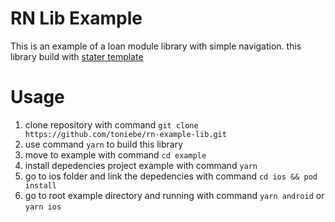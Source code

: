 # RN Lib Example
This is an example of a loan module library with simple navigation. this library build with [stater template](https://github.com/demchenkoalex/react-native-module-template)

# Usage
1. clone repository with command `git clone https://github.com/toniebe/rn-example-lib.git`
2. use command `yarn` to build this library
3. move to example with command `cd example`
4. install depedencies project example with command `yarn`
5. go to ios folder and link the depedencies with command `cd ios && pod install`
6. go to root example directory and running with command `yarn android` or `yarn ios`
